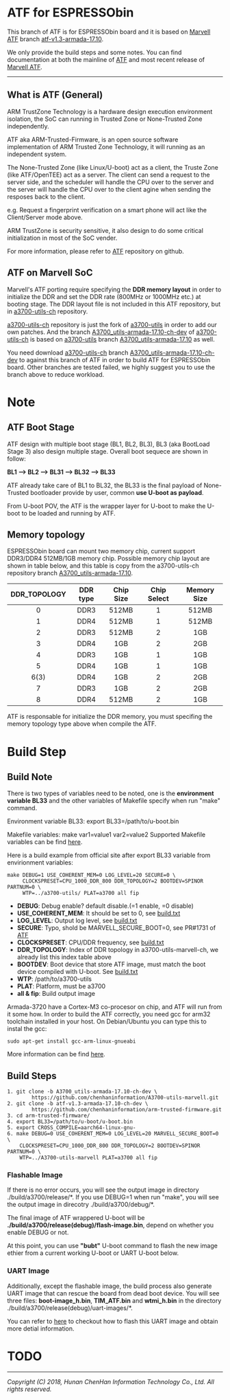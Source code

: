 ATF for ESPRESSObin
===================

This branch of ATF is for ESPRESSObin board and it is based on
[Marvell ATF][Marvell ATF] branch
[atf-v1.3-armada-17.10][atf-v1.3-armada-17.10].

We only provide the build steps and some notes. You can find documentation at
both the mainline of [ATF][ATF] and most recent release of
[Marvell ATF][Marvell ATF].

******

What is ATF (General)
---------------------

ARM TrustZone Technology is a hardware design execution environment isolation,
the SoC can running in Trusted Zone or None-Trusted Zone independently.

ATF aka ARM-Trusted-Firmware, is an open source software implementation of
ARM Trusted Zone Technology, it will running as an independent system.

The None-Trusted Zone (like Linux/U-boot) act as a client, the Truste Zone
(like ATF/OpenTEE) act as a server. The client can send a request to the
server side, and the scheduler will handle the CPU over to the server and the
server will handle the CPU over to the client agine when sending the resposes
back to the client.

e.g. Request a fingerprint verification on a smart phone will act like the
Client/Server mode above.

ARM TrustZone is security sensitive, it also design to do some critical
initialization in most of the SoC vender.

For more information, please refer to [ATF][ATF] repository on github.

ATF on Marvell SoC
------------------

Marvell's ATF porting require specifying the **DDR memory layout** in order to
initialize the DDR and set the DDR rate (800MHz or 1000MHz etc.) at booting
stage. The DDR layout file is not included in this ATF repository, but in
[a3700-utils-ch][A3700-utils-marvell-ch] repository.

[a3700-utils-ch][A3700-utils-marvell-ch] repository is just the fork of
[a3700-utils][A3700-utils-marvell] in order to add our own patches. And the
branch [A3700\_utils-armada-17.10-ch-dev][A3700_utils-armada-17.10-ch-dev] of
[a3700-utils-ch][A3700-utils-marvell-ch] is based on
[a3700-utils][A3700-utils-marvell-ch] branch 
[A3700\_utils-armada-17.10][A3700_utils-armada-17.10] as well.

You need download [a3700-utils-ch][A3700-utils-marvell-ch] branch
[A3700\_utils-armada-17.10-ch-dev][A3700_utils-armada-17.10-ch-dev] to against
this branch of ATF in order to build ATF for ESPRESSObin board. Other branches
are tested failed, we highly suggest you to use the branch above to reduce
workload.

Note
====

ATF Boot Stage
--------------

ATF design with multiple boot stage (BL1, BL2, BL3), BL3 (aka BootLoad Stage
3) also design multiple stage. Overall boot sequece are shown in follow:

**BL1 --> BL2 --> BL31 --> BL32 --> BL33**

ATF already take care of BL1 to BL32, the BL33 is the final payload of
None-Trusted bootloader provide by user, common **use U-boot as payload**.

From U-boot POV, the ATF is the wrapper layer for U-boot to make the U-boot
to be loaded and running by ATF.

Memory topology
---------------

ESPRESSObin board can mount two memory chip, current support DDR3/DDR4
512MB/1GB memory chip. Possible memory chip layout are shown in table below,
and this table is copy from the a3700-utils-ch repository branch
[A3700\_utils-armada-17.10][A3700_utils-armada-17.10].

|DDR\_TOPOLOGY|DDR type|Chip Size|Chip Select|Memory Size|
|:-----------:|:------:|:-------:|:---------:|:---------:|
|     0       |  DDR3  |  512MB  |     1     |   512MB   |
|     1       |  DDR4  |  512MB  |     1     |   512MB   |
|     2       |  DDR3  |  512MB  |     2     |    1GB    |
|     3       |  DDR4  |   1GB   |     2     |    2GB    |
|     4       |  DDR3  |   1GB   |     1     |    1GB    |
|     5       |  DDR4  |   1GB   |     1     |    1GB    |
|     6(3)    |  DDR4  |   1GB   |     2     |    2GB    |
|     7       |  DDR3  |   1GB   |     2     |    2GB    |
|     8       |  DDR4  |  512MB  |     2     |    1GB    |

ATF is responsable for initialize the DDR memory, you must specifing the memory
topology type above when compile the ATF.

Build Step
==========

Build Note
----------

There is two types of variables need to be noted, one is the **environment
variable BL33** and the other variables of Makefile specify when run "make"
command.

Environment variable BL33: export BL33=/path/to/u-boot.bin

Makefile variables: make var1=value1 var2=value2
Supported Makefile variables can be find [here][build.txt].

Here is a build example from official site after export BL33 variable from
envirionment variables:
```
make DEBUG=1 USE_COHERENT_MEM=0 LOG_LEVEL=20 SECURE=0 \
     CLOCKSPRESET=CPU_1000_DDR_800 DDR_TOPOLOGY=2 BOOTDEV=SPINOR PARTNUM=0 \
     WTP=../a3700-utils/ PLAT=a3700 all fip
```

* **DEBUG**: Debug enable? default disable.(=1 enable, =0 disable)
* **USE\_COHERENT\_MEM**: It should be set to 0, see [build.txt][build.txt]
* **LOG\_LEVEL**: Output log level, see [build.txt][build.txt]
* **SECURE**: Typo, shold be MARVELL\_SECURE\_BOOT=0, see PR#1731 of
[ATF][ATF]
* **CLOCKSPRESET**: CPU/DDR frequency, see [build.txt][build.txt]
* **DDR\_TOPOLOGY**: Index of DDR topology in a3700-utils-marvell-ch, we
already list this index table above
* **BOOTDEV**: Boot device that store ATF image, must match the boot device
compiled with U-boot. See [build.txt][build.txt]
* **WTP**: /path/to/a3700-utils
* **PLAT**: Platform, must be a3700
* **all & fip**: Build output image

Armada-3720 have a Cortex-M3 co-procesor on chip, and ATF will run from it
some how. In order to build the ATF correctly, you need gcc for arm32
toolchain installed in your host. On Debian/Ubuntu you can type this to instal
the gcc:
```
sudo apt-get install gcc-arm-linux-gnueabi
```

More information can be find [here][Build From Source - Bootloader].

Build Steps
-----------

```
1. git clone -b A3700_utils-armada-17.10-ch-dev \
		https://github.com/chenhaninformation/A3700-utils-marvell.git
2. git clone -b atf-v1.3-armada-17.10-ch-dev \
		https://github.com/chenhaninformation/arm-trusted-firmware.git
3. cd arm-trusted-firmware/
4. export BL33=/path/to/u-boot/u-boot.bin
5. export CROSS_COMPILE=aarch64-linux-gnu-
6. make DEBUG=0 USE_COHERENT_MEM=0 LOG_LEVEL=20 MARVELL_SECURE_BOOT=0 \
	CLOCKSPRESET=CPU_1000_DDR_800 DDR_TOPOLOGY=2 BOOTDEV=SPINOR PARTNUM=0 \
	WTP=../A3700-utils-marvell PLAT=a3700 all fip
```

### Flashable Image

If there is no error occurs, you will see the output image in directory
./build/a3700/release/\*. If you use DEBUG=1 when run "make", you will see the
output image in direcotry ./build/a3700/debug/\*.

The final image of ATF wrappered U-boot will be
**./build/a3700/release(debug)/flash-image.bin**, depend on whether you enable
DEBUG or not.

At this point, you can use **"bubt"** U-boot command to flash the new image ethier
from a current working U-boot or UART U-boot below.

### UART Image

Additionally, except the flashable image, the build process also generate UART
image that can rescue the board from dead boot device. You will see three
files: **boot-image\_h.bin**, **TIM\_ATF.bin** and **wtmi\_h.bin** in the
directory ./build/a3700/release(debug)/uart-images/\*.

You can refer to [here][A3700-utils-marvell-ch] to checkout how to flash this
UART image and obtain more detial information.

TODO
====

******

*Copyright (C) 2018, Hunan ChenHan Information Technology Co., Ltd. All rights reserved.*

[ATF]: https://github.com/ARM-software/arm-trusted-firmware "ARM Trusted Firmware"

[Marvell ATF]: https://github.com/MarvellEmbeddedProcessors/atf-marvell "Marvell ATF"
[atf-v1.3-armada-17.10]: https://github.com/MarvellEmbeddedProcessors/atf-marvell/tree/atf-v1.3-armada-17.10 "atf-v1.3-armada-17.10"

[A3700-utils-marvell-ch]: https://github.com/chenhaninformation/A3700-utils-marvell "A3700-utils-marvell-ch"
[A3700_utils-armada-17.10-ch-dev]: https://github.com/chenhaninformation/A3700-utils-marvell/tree/A3700_utils-armada-17.10-ch-dev

[A3700-utils-marvell]: https://github.com/MarvellEmbeddedProcessors/A3700-utils-marvell "A3700-utils-marvell"
[A3700_utils-armada-17.10]: https://github.com/MarvellEmbeddedProcessors/A3700-utils-marvell/tree/A3700_utils-armada-17.10

[build.txt]: ./docs/marvell/build.txt#L40

[Build From Source - Bootloader]: http://wiki.espressobin.net/tiki-index.php?page=Build+From+Source+-+Bootloader "Build From Source - Bootloader"
